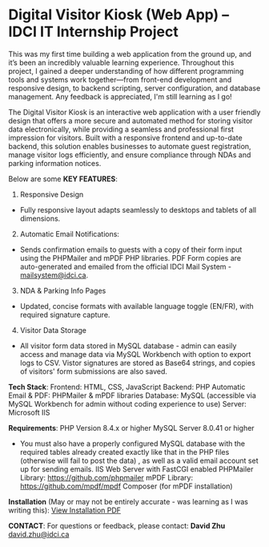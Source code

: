# Digital Visitor Kiosk (Web App) – IDCI IT Internship Project

This was my first time building a web application from the ground up, and it’s been an incredibly valuable learning experience. Throughout this project, I gained a deeper understanding of how different programming tools and systems work together—from front-end development and responsive design, to backend scripting, server configuration, and database management. Any feedback is appreciated, I'm still learning as I go!

The Digital Visitor Kiosk is an interactive web application with a user friendly design that offers a more secure and automated method for storing visitor data electronically, while providing a seamless and professional first impression for visitors. Built with a responsive frontend and up-to-date backend, this solution enables businesses to automate guest registration, manage visitor logs efficiently, and ensure compliance through NDAs and parking information notices.

Below are some **KEY FEATURES**: 
1. Responsive Design
  - Fully responsive layout adapts seamlessly to desktops and tablets of all dimensions.
2. Automatic Email Notifications:
  - Sends confirmation emails to guests with a copy of their form input using the PHPMailer and mPDF PHP libraries. PDF Form copies are auto-generated and emailed from the official IDCI Mail System - mailsystem@idci.ca.
3. NDA & Parking Info Pages
  - Updated, concise formats with available language toggle (EN/FR), with required signature capture. 
4. Visitor Data Storage
  - All visitor form data stored in MySQL database - admin can easily access and manage data via MySQL Workbench with option to export logs to CSV.     Vistor signatures are stored as Base64 strings, and copies of visitors' form submissions are also saved.
  
**Tech Stack**:
Frontend: HTML, CSS, JavaScript
Backend: PHP 
Automatic Email & PDF: PHPMailer & mPDF libraries
Database: MySQL (accessible via MySQL Workbench for admin without coding experience to use)
Server: Microsoft IIS

**Requirements**:
PHP Version 8.4.x or higher
MySQL Server 8.0.41 or higher
  - You must also have a properly configured MySQL database with the required tables already created exactly like that in the PHP files (otherwise      will fail to post the data) , as well as a valid email account set up for sending emails. 
IIS Web Server with FastCGI enabled
PHPMailer Library: https://github.com/phpmailer
mPDF Library: https://github.com/mpdf/mpdf
Composer (for mPDF installation)

**Installation** (May or may not be entirely accurate - was learning as I was writing this): [View Installation PDF](./docs/VisitorKioskInstallation.pdf)

**CONTACT**:
For questions or feedback, please contact:
**David Zhu**
david.zhu@idci.ca


